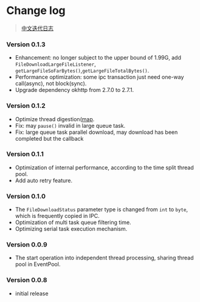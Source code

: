 # Change log

> [中文迭代日志](https://github.com/lingochamp/FileDownloader/blob/master/CHANGELOG-ZH.md)

### Version 0.1.3

- Enhancement: no longer subject to the upper bound of 1.99G, add `FileDownloadLargeFileListener`, `getLargeFileSoFarBytes()`,`getLargeFileTotalBytes()`.
- Performance optimization: some ipc transaction just need one-way call(async), not block(sync).
- Upgrade dependency okhttp from 2.7.0 to 2.7.1.

### Version 0.1.2

- Optimize thread digestion([map](https://github.com/lingochamp/FileDownloader/raw/master/art/filedownload_sample_description.png).
- Fix: may `pause()` invalid in large queue task.
- Fix: large queue task parallel download, may download has been completed but the callback

### Version 0.1.1

- Optimization of internal performance, according to the time split thread pool.
- Add auto retry feature.

### Version 0.1.0

- The `FileDownloadStatus` parameter type is changed from `int` to `byte`, which is frequently copied in IPC.
- Optimization of multi task queue filtering time.
- Optimizing serial task execution mechanism.

### Version 0.0.9

- The start operation into independent thread processing, sharing thread pool in EventPool.

### Version 0.0.8

- initial release